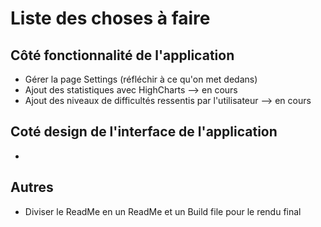 # Liste des choses à faire

## Côté fonctionnalité de l'application

- Gérer la page Settings (réfléchir à ce qu'on met dedans)
- Ajout des statistiques avec HighCharts --> en cours
- Ajout des niveaux de difficultés ressentis par l'utilisateur --> en cours

## Coté design de l'interface de l'application

-

## Autres

- Diviser le ReadMe en un ReadMe et un Build file pour le rendu final




